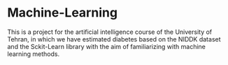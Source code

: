 # Machine-Learning
This is a project for the artificial intelligence course of the University of Tehran, in which we have estimated diabetes based on the NIDDK dataset and the Sckit-Learn library with the aim of familiarizing with machine learning methods.

